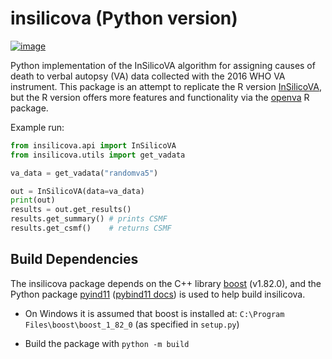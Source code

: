# insilicova (Python version)

[![image](https://img.shields.io/pypi/pyversions/insilicova)](https://pypi.org/project/insilicova/)


Python implementation of the InSilicoVA algorithm for assigning causes of death
to verbal autopsy (VA) data collected with the 2016 WHO VA instrument.  This
package is an attempt to replicate the R version
[InSilicoVA](https://github.com/verbal-autopsy-software/InSilicoVA), but the R
version offers more features and functionality via the
[openva](https://github.com/verbal-autopsy-software/openVA) R package.

Example run:

```python
from insilicova.api import InSilicoVA
from insilicova.utils import get_vadata

va_data = get_vadata("randomva5")

out = InSilicoVA(data=va_data)
print(out)
results = out.get_results()
results.get_summary() # prints CSMF
results.get_csmf()    # returns CSMF
```


## Build Dependencies

The insilicova package depends on the C++ library [boost](https://www.boost.org/)
(v1.82.0), and the Python package [pyind11](https://github.com/pybind/pybind11)
([pybind11 docs](https://pybind11.readthedocs.io/en/latest/)) is used to help build insilicova.

* On Windows it is assumed that boost is installed at:
  `C:\Program Files\boost\boost_1_82_0` (as specified in `setup.py`)

* Build the package with `python -m build`

